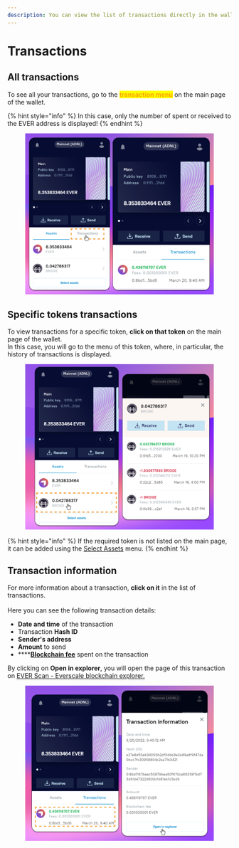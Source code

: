 ```yaml
---
description: You can view the list of transactions directly in the wallet.
---
```


# Transactions

## All transactions

To see all your transactions, go to the <mark style="color:orange;">**transaction menu**</mark> on the main page of the wallet.&#x20;

{% hint style="info" %}
In this case, only the number of spent or received to the EVER address is displayed!
{% endhint %}

<figure><img src="../.gitbook/assets/image (3).png" alt=""><figcaption></figcaption></figure>

## Specific tokens transactions

To view transactions for a specific token, **click on that token** on the main page of the wallet. \
In this case, you will go to the menu of this token, where, in particular, the history of transactions is displayed.

<figure><img src="../.gitbook/assets/image (8).png" alt=""><figcaption></figcaption></figure>

{% hint style="info" %}
If the required token is not listed on the main page, it can be added using the [Select Assets](./) menu.
{% endhint %}

## Transaction information

For more information about a transaction, **click on it** in the list of transactions. \
\
Here you can see the following transaction details:&#x20;

* **Date and time** of the transaction&#x20;
* Transaction **Hash ID**&#x20;
* **Sender's address**&#x20;
* **Amount** to send&#x20;
* ****[**Blockchain fee**](../concepts/fees.md) spent on the transaction

By clicking on **Open in explorer**, you will open the page of this transaction on [EVER Scan - Everscale blockchain explorer.](../concepts/ever-scan-everscale-explorer.md)

<figure><img src="../.gitbook/assets/image (30).png" alt=""><figcaption></figcaption></figure>
